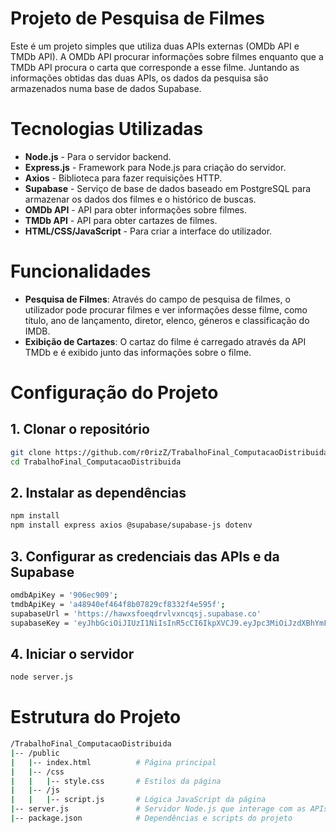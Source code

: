 # Projeto de Pesquisa de Filmes

Este é um projeto simples que utiliza duas APIs externas (OMDb API e TMDb API).
A OMDb API procurar informações sobre filmes enquanto que a TMDb API procura o carta que corresponde a esse filme.
Juntando as informações obtidas das duas APIs, os dados da pesquisa são armazenados numa base de dados Supabase.

# Tecnologias Utilizadas

- **Node.js** - Para o servidor backend.
- **Express.js** - Framework para Node.js para criação do servidor.
- **Axios** - Biblioteca para fazer requisições HTTP.
- **Supabase** - Serviço de base de dados baseado em PostgreSQL para armazenar os dados dos filmes e o histórico de buscas.
- **OMDb API** - API para obter informações sobre filmes.
- **TMDb API** - API para obter cartazes de filmes.
- **HTML/CSS/JavaScript** - Para criar a interface do utilizador.

# Funcionalidades

- **Pesquisa de Filmes**: Através do campo de pesquisa de filmes, o utilizador pode procurar filmes e ver informações desse filme, como título, ano de lançamento, diretor, elenco, géneros e classificação do IMDB.
- **Exibição de Cartazes**: O cartaz do filme é carregado através da API TMDb e é exibido junto das informações sobre o filme.

# Configuração do Projeto

## 1. Clonar o repositório

```bash
git clone https://github.com/r0rizZ/TrabalhoFinal_ComputacaoDistribuida.git
cd TrabalhoFinal_ComputacaoDistribuida
```

## 2. Instalar as dependências

```bash
npm install
npm install express axios @supabase/supabase-js dotenv
```

## 3. Configurar as credenciais das APIs e da Supabase

```bash
omdbApiKey = '906ec909';
tmdbApiKey = 'a48940ef464f8b07829cf8332f4e595f';
supabaseUrl = 'https://hawxsfoeqdrvlvxncqsj.supabase.co'
supabaseKey = 'eyJhbGciOiJIUzI1NiIsInR5cCI6IkpXVCJ9.eyJpc3MiOiJzdXBhYmFzZSIsInJlZiI6Imhhd3hzZm9lcWRydmx2eG5jcXNqIiwicm9sZSI6ImFub24iLCJpYXQiOjE3Mzc5OTUzMTIsImV4cCI6MjA1MzU3MTMxMn0.Ydwrl_tcaYSgK8Wfw9dAx1rCPYdI1H_E41f-orB4XY';
```

## 4. Iniciar o servidor

```bash
node server.js
```

# Estrutura do Projeto

```bash
/TrabalhoFinal_ComputacaoDistribuida
|-- /public
|   |-- index.html          # Página principal
|   |-- /css
|   |   |-- style.css       # Estilos da página
|   |-- /js
|   |   |-- script.js       # Lógica JavaScript da página
|-- server.js               # Servidor Node.js que interage com as APIs e o Supabase
|-- package.json            # Dependências e scripts do projeto
```
